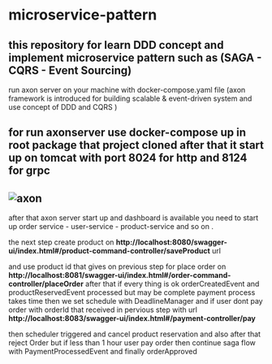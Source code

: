 # microservice-pattern
this repository for learn DDD concept and implement microservice pattern  such as (SAGA - CQRS - Event Sourcing)
-----------------------------------------------------------------------------------------------------------
run axon server on your machine with docker-compose.yaml file (axon framework is introduced for building scalable & event-driven
system and use concept of DDD and CQRS )

for run axonserver use <b>docker-compose up</b> in root package that project cloned
after that it start up on tomcat with port 8024 for http and 8124 for grpc
----------------------------------------------------------------------------------
![axon](https://user-images.githubusercontent.com/76038143/216843348-85062c20-3cc6-4cab-8c58-6c22ff812dab.png)
-------------------------------------------------------------------------
after that axon server start up and dashboard is available you need to start up order service - user-service - product-service and so on .

the next step create product on
<b>http://localhost:8080/swagger-ui/index.html#/product-command-controller/saveProduct</b> url

and use product id that gives on previous step for place order on <b>http://localhost:8081/swagger-ui/index.html#/order-command-controller/placeOrder</b>
after that if every thing is ok orderCreatedEvent and productReservedEvent processed 
but may be complete payment process takes time then we set schedule with DeadlineManager
and if user dont pay order with orderId that received in pervious step with url <b>http://localhost:8083/swagger-ui/index.html#/payment-controller/pay</b>

then scheduler triggered and cancel product reservation and also after that reject Order 
but if less than 1 hour user pay order then continue saga flow with PaymentProcessedEvent and finally orderApproved
